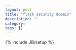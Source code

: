 ```yaml
---
layout: post
title: "flash security domain"
description: ""
category: 
tags: []
---
```

{% include JB/setup %}
